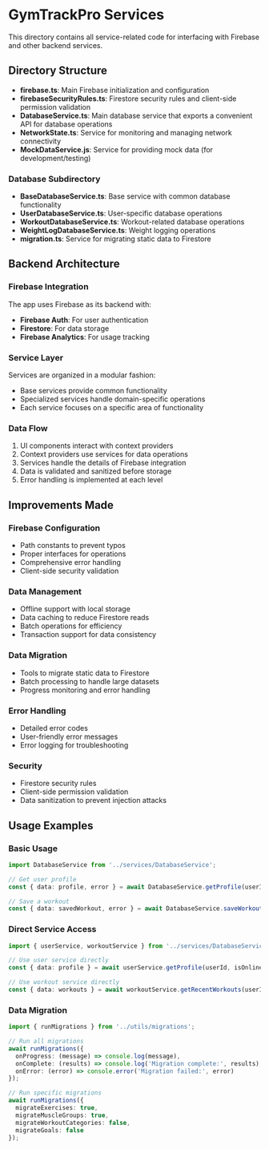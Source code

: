# GymTrackPro Services

This directory contains all service-related code for interfacing with Firebase and other backend services.

## Directory Structure

- **firebase.ts**: Main Firebase initialization and configuration
- **firebaseSecurityRules.ts**: Firestore security rules and client-side permission validation
- **DatabaseService.ts**: Main database service that exports a convenient API for database operations
- **NetworkState.ts**: Service for monitoring and managing network connectivity
- **MockDataService.js**: Service for providing mock data (for development/testing)

### Database Subdirectory

- **BaseDatabaseService.ts**: Base service with common database functionality
- **UserDatabaseService.ts**: User-specific database operations
- **WorkoutDatabaseService.ts**: Workout-related database operations
- **WeightLogDatabaseService.ts**: Weight logging operations
- **migration.ts**: Service for migrating static data to Firestore

## Backend Architecture

### Firebase Integration

The app uses Firebase as its backend with:
- **Firebase Auth**: For user authentication
- **Firestore**: For data storage
- **Firebase Analytics**: For usage tracking

### Service Layer

Services are organized in a modular fashion:
- Base services provide common functionality
- Specialized services handle domain-specific operations
- Each service focuses on a specific area of functionality

### Data Flow

1. UI components interact with context providers
2. Context providers use services for data operations
3. Services handle the details of Firebase integration
4. Data is validated and sanitized before storage
5. Error handling is implemented at each level

## Improvements Made

### Firebase Configuration
- Path constants to prevent typos
- Proper interfaces for operations
- Comprehensive error handling
- Client-side security validation

### Data Management
- Offline support with local storage
- Data caching to reduce Firestore reads
- Batch operations for efficiency
- Transaction support for data consistency

### Data Migration
- Tools to migrate static data to Firestore
- Batch processing to handle large datasets
- Progress monitoring and error handling

### Error Handling
- Detailed error codes
- User-friendly error messages
- Error logging for troubleshooting

### Security
- Firestore security rules
- Client-side permission validation
- Data sanitization to prevent injection attacks

## Usage Examples

### Basic Usage

```typescript
import DatabaseService from '../services/DatabaseService';

// Get user profile
const { data: profile, error } = await DatabaseService.getProfile(userId, isOnline);

// Save a workout
const { data: savedWorkout, error } = await DatabaseService.saveWorkout(workout, isOnline);
```

### Direct Service Access

```typescript
import { userService, workoutService } from '../services/DatabaseService';

// Use user service directly
const { data: profile } = await userService.getProfile(userId, isOnline);

// Use workout service directly
const { data: workouts } = await workoutService.getRecentWorkouts(userId, isOnline, 5);
```

### Data Migration

```typescript
import { runMigrations } from '../utils/migrations';

// Run all migrations
await runMigrations({
  onProgress: (message) => console.log(message),
  onComplete: (results) => console.log('Migration complete:', results),
  onError: (error) => console.error('Migration failed:', error)
});

// Run specific migrations
await runMigrations({
  migrateExercises: true,
  migrateMuscleGroups: true,
  migrateWorkoutCategories: false,
  migrateGoals: false
});
``` 